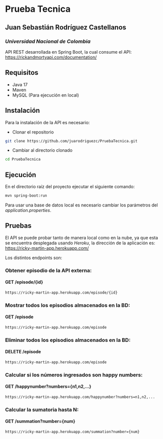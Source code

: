 # Prueba Tecnica
## Juan Sebastián Rodríguez Castellanos
### _Universidad Nacional de Colombia_


API REST desarrollada en Spring Boot, la cual consume el API:  https://rickandmortyapi.com/documentation/

## Requisitos

- Java 17
- Maven
- MySQL (Para ejecución en local)

## Instalación

Para la instalación de la API es necesario:

- Clonar el repositorio
```sh
git clone https://github.com/juarodriguezc/PruebaTecnica.git
```
- Cambiar al directorio clonado
```sh
cd PruebaTecnica
```

## Ejecución

En el directorio raíz del proyecto ejecutar el siguiente comando:
```sh
mvn spring-boot:run
```

Para usar una base de datos local es necesario cambiar los parámetros del _application.properties_.
## Pruebas
El API se puede probar tanto de manera local como en la nube, ya que esta se encuentra desplegada usando *Heroku*,
la dirección de la aplicación es: https://ricky-martin-app.herokuapp.com/

Los distintos endpoints son:


### Obtener episodio de la API externa:
#### GET /episode/{id}

```sh
https://ricky-martin-app.herokuapp.com/episode/{id}
```

### Mostrar todos los episodios almacenados en la BD:
#### GET /episode

```sh
https://ricky-martin-app.herokuapp.com/episode
```

### Eliminar todos los episodios almacenados en la BD:
#### DELETE /episode

```sh
https://ricky-martin-app.herokuapp.com/episode
```

### Calcular si los números ingresados son happy numbers:
#### GET /happynumber?numbers={n1,n2,...}

```sh
https://ricky-martin-app.herokuapp.com/happynumber?numbers=n1,n2,...
```

### Calcular la sumatoria hasta N:
#### GET /summation?number={num}

```sh
https://ricky-martin-app.herokuapp.com/summation?number={num}
```


